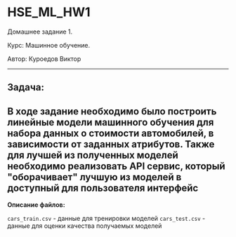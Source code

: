 # HSE_ML_HW1

Домашнее задание 1. 

Курс: Машинное обучение. 

Автор: Куроедов Виктор

---

## Задача:


В ходе задание необходимо было построить линейные модели машинного обучения для набора данных о стоимости автомобилей, в зависимости от заданных атрибутов. Также для лучшей из полученных моделей необходимо реализовать API сервис, который "оборачивает" лучшую из моделей в доступный для пользователя интерфейс
---

**Описание файлов:**

`cars_train.csv` - данные для тренировки моделей
`cars_test.csv` - данные для оценки качества получаемых моделей
